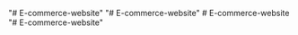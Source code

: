 "# E-commerce-website" 
"# E-commerce-website" 
#   E - c o m m e r c e - w e b s i t e  
 "# E-commerce-website" 
